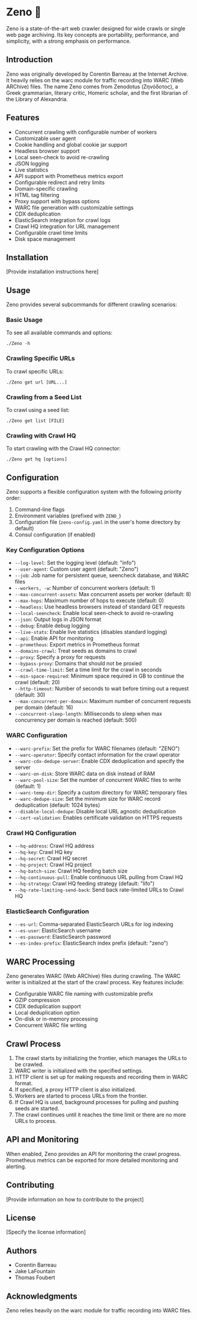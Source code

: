 # Zeno 🔱

Zeno is a state-of-the-art web crawler designed for wide crawls or single web page archiving. Its key concepts are portability, performance, and simplicity, with a strong emphasis on performance.

## Introduction

Zeno was originally developed by Corentin Barreau at the Internet Archive. It heavily relies on the warc module for traffic recording into WARC (Web ARChive) files. The name Zeno comes from Zenodotus (Ζηνόδοτος), a Greek grammarian, literary critic, Homeric scholar, and the first librarian of the Library of Alexandria.

## Features

- Concurrent crawling with configurable number of workers
- Customizable user agent
- Cookie handling and global cookie jar support
- Headless browser support
- Local seen-check to avoid re-crawling
- JSON logging
- Live statistics
- API support with Prometheus metrics export
- Configurable redirect and retry limits
- Domain-specific crawling
- HTML tag filtering
- Proxy support with bypass options
- WARC file generation with customizable settings
- CDX deduplication
- ElasticSearch integration for crawl logs
- Crawl HQ integration for URL management
- Configurable crawl time limits
- Disk space management

## Installation

[Provide installation instructions here]

## Usage

Zeno provides several subcommands for different crawling scenarios:

### Basic Usage

To see all available commands and options:

```
./Zeno -h
```

### Crawling Specific URLs

To crawl specific URLs:

```
./Zeno get url [URL...]
```

### Crawling from a Seed List

To crawl using a seed list:

```
./Zeno get list [FILE]
```

### Crawling with Crawl HQ

To start crawling with the Crawl HQ connector:

```
./Zeno get hq [options]
```

## Configuration

Zeno supports a flexible configuration system with the following priority order:

1. Command-line flags
2. Environment variables (prefixed with `ZENO_`)
3. Configuration file (`zeno-config.yaml` in the user's home directory by default)
4. Consul configuration (if enabled)

### Key Configuration Options

- `--log-level`: Set the logging level (default: "info")
- `--user-agent`: Custom user agent (default: "Zeno")
- `--job`: Job name for persistent queue, seencheck database, and WARC files
- `--workers, -w`: Number of concurrent workers (default: 1)
- `--max-concurrent-assets`: Max concurrent assets per worker (default: 8)
- `--max-hops`: Maximum number of hops to execute (default: 0)
- `--headless`: Use headless browsers instead of standard GET requests
- `--local-seencheck`: Enable local seen-check to avoid re-crawling
- `--json`: Output logs in JSON format
- `--debug`: Enable debug logging
- `--live-stats`: Enable live statistics (disables standard logging)
- `--api`: Enable API for monitoring
- `--prometheus`: Export metrics in Prometheus format
- `--domains-crawl`: Treat seeds as domains to crawl
- `--proxy`: Specify a proxy for requests
- `--bypass-proxy`: Domains that should not be proxied
- `--crawl-time-limit`: Set a time limit for the crawl in seconds
- `--min-space-required`: Minimum space required in GB to continue the crawl (default: 20)
- `--http-timeout`: Number of seconds to wait before timing out a request (default: 30)
- `--max-concurrent-per-domain`: Maximum number of concurrent requests per domain (default: 16)
- `--concurrent-sleep-length`: Milliseconds to sleep when max concurrency per domain is reached (default: 500)

### WARC Configuration

- `--warc-prefix`: Set the prefix for WARC filenames (default: "ZENO")
- `--warc-operator`: Specify contact information for the crawl operator
- `--warc-cdx-dedupe-server`: Enable CDX deduplication and specify the server
- `--warc-on-disk`: Store WARC data on disk instead of RAM
- `--warc-pool-size`: Set the number of concurrent WARC files to write (default: 1)
- `--warc-temp-dir`: Specify a custom directory for WARC temporary files
- `--warc-dedupe-size`: Set the minimum size for WARC record deduplication (default: 1024 bytes)
- `--disable-local-dedupe`: Disable local URL agnostic deduplication
- `--cert-validation`: Enables certificate validation on HTTPS requests

### Crawl HQ Configuration

- `--hq-address`: Crawl HQ address
- `--hq-key`: Crawl HQ key
- `--hq-secret`: Crawl HQ secret
- `--hq-project`: Crawl HQ project
- `--hq-batch-size`: Crawl HQ feeding batch size
- `--hq-continuous-pull`: Enable continuous URL pulling from Crawl HQ
- `--hq-strategy`: Crawl HQ feeding strategy (default: "lifo")
- `--hq-rate-limiting-send-back`: Send back rate-limited URLs to Crawl HQ

### ElasticSearch Configuration

- `--es-url`: Comma-separated ElasticSearch URLs for log indexing
- `--es-user`: ElasticSearch username
- `--es-password`: ElasticSearch password
- `--es-index-prefix`: ElasticSearch index prefix (default: "zeno")

## WARC Processing

Zeno generates WARC (Web ARChive) files during crawling. The WARC writer is initialized at the start of the crawl process. Key features include:

- Configurable WARC file naming with customizable prefix
- GZIP compression
- CDX deduplication support
- Local deduplication option
- On-disk or in-memory processing
- Concurrent WARC file writing

## Crawl Process

1. The crawl starts by initializing the frontier, which manages the URLs to be crawled.
2. WARC writer is initialized with the specified settings.
3. HTTP client is set up for making requests and recording them in WARC format.
4. If specified, a proxy HTTP client is also initialized.
5. Workers are started to process URLs from the frontier.
6. If Crawl HQ is used, background processes for pulling and pushing seeds are started.
7. The crawl continues until it reaches the time limit or there are no more URLs to process.

## API and Monitoring

When enabled, Zeno provides an API for monitoring the crawl progress. Prometheus metrics can be exported for more detailed monitoring and alerting.

## Contributing

[Provide information on how to contribute to the project]

## License

[Specify the license information]

## Authors

- Corentin Barreau
- Jake LaFountain
- Thomas Foubert

## Acknowledgments

Zeno relies heavily on the warc module for traffic recording into WARC files.
